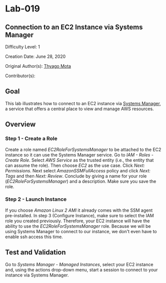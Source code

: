 # Lab-019

## Connection to an EC2 Instance via Systems Manager

Difficulty Level: 1

Creation Date: June 28, 2020

Original Author(s): [Thyago Mota](https://github.com/thyagomota)

Contributor(s):

## Goal
This lab illustrates how to connect to an EC2 instance via [Systems Manager](https://aws.amazon.com/systems-manager/), a service that offers a central place to view and manage AWS resources.

## Overview

### Step 1 - Create a Role

Create a role named *EC2RoleForSystemsManager* to be attached to the EC2 instance so it can use the Systems Manager service. Go to *IAM - Roles - Create Role*. Select *AWS Service* as the trusted entity (i.e., the entity that can assume the role). Then choose *EC2* as the use case. Click *Next: Permissions*. Next select *AmazonSSMFullAccess* policy and click *Next: Tags* and then *Next: Review*. Conclude by giving a name for your role (*EC2RoleForSystemsManager*) and a description. Make sure you save the role.

### Step 2 - Launch Instance

If you choose *Amazon Linux 2 AMI* it already comes with the SSM agent pre-installed. In step 3 (Configure Instance), make sure to select the IAM role you created previously. Therefore, your EC2 instance will have the ability to use the *EC2RoleForSystemsManager* role. Because we will be using Systems Manager to connect to our instance, we don't even have to enable ssh access this time.

## Test and Validation

Go to *Systems Manager - Managed Instances*, select your EC2 instance and, using the actions drop-down menu, start a session to connect to your instance via Systems Manager.
